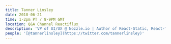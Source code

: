 ```yaml
---
title: Tanner Linsley
date: 2018-06-21
time: 1-2pm PT / 8-9PM GMT
location: Q&A Channel Reactiflux
description: 'VP of UI/UX @ Nozzle.io | Author of React-Static, React-Table, React-Charts, Chart.js, React-Form, Swimmer'
people: '[@tannerlinsley](https://twitter.com/tannerlinsley)'
---
```

